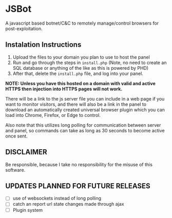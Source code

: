 # JSBot
A javascript based botnet/C&amp;C to remotely manage/control browsers for post-exploitation.


Instalation Instructions
------------------------
1. Upload the files to your domain you plan to use to host the panel
2. Run and go through the steps in ``install.php`` (Note, no need to create an SQL database or anything of the like as this is powered by PHD)
3. After that, delete the ``install.php`` file, and log into your panel.

<b>NOTE: Unless you have this hosted on a domain with valid and active HTTPS then injection into HTTPS pages will not work.</b>

There will be a link to the js server file you can include in a web page if you want to monitor visitors, and there will also be a link in the panel to download an automatically created universal browser plugin which you can load into Chrome, Firefox, or Edge to control.

Also note that this utilizes long polling for communication between server and panel, so commands can take as long as 30 seconds to become active once sent.

DISCLAIMER
----------
Be responsible, because I take no responsibility for the misuse of this software.


UPDATES PLANNED FOR FUTURE RELEASES
-----------------------------------
- [ ] use of websockets instead of long polling
- [ ] catch an report url state changes made through ajax
- [ ] Plugin system
